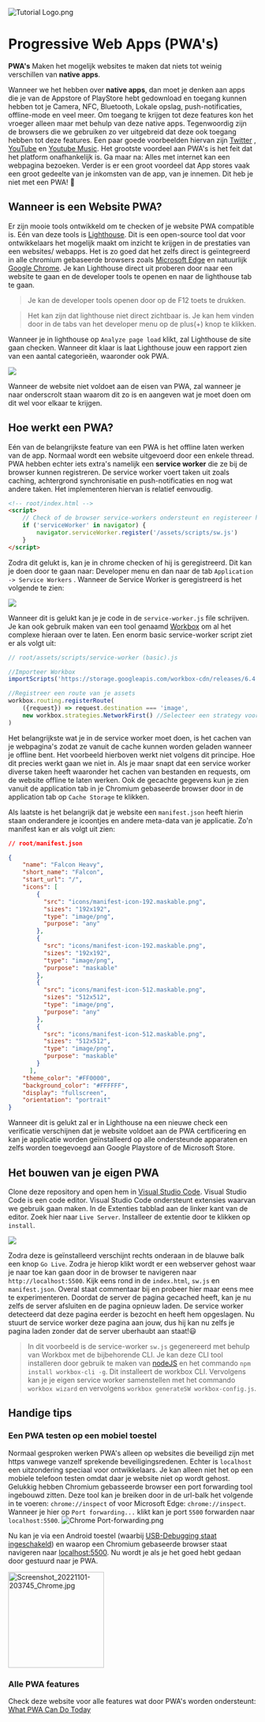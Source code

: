 

![Tutorial Logo.png](https://github.com/StevenSlaa/PWA-Basics/blob/main/docs/images/Tutorial%20Logo.png?raw=true)

# Progressive Web Apps (PWA's)

**PWA's** Maken het mogelijk websites te maken dat niets tot weinig verschillen van **native apps**.

Wanneer we het hebben over **native apps**, dan moet je denken aan apps die je van de Appstore of PlayStore hebt gedownload en toegang kunnen hebben tot je Camera, NFC, Bluetooth, Lokale opslag, push-notificaties, offline-mode en veel meer. Om toegang te krijgen tot deze features kon het vroeger alleen maar met behulp van deze native apps. Tegenwoordig zijn de browsers die we gebruiken zo ver uitgebreid dat deze ook toegang hebben tot deze features. Een paar goede voorbeelden hiervan zijn [Twitter](https://twitter.com/home?lang=nl) , [YouTube](https://youtube.com) en [Youtube Music](https://music.youtube.com). Het grootste voordeel aan PWA's is het feit dat het platform onafhankelijk is. Ga maar na: Alles met internet kan een webpagina bezoeken. Verder is er een groot voordeel dat App stores vaak een groot gedeelte van je inkomsten van de app, van je innemen. Dit heb je niet met een PWA! 🤑

## Wanneer is een Website PWA?

Er zijn mooie tools ontwikkeld om te checken of je website PWA compatible is. Eén van deze tools is [Lighthouse](https://github.com/GoogleChrome/lighthouse). Dit is een open-source tool dat voor ontwikkelaars het mogelijk maakt om inzicht te krijgen in de prestaties van een websites/ webapps. Het is zo goed dat het zelfs direct is geïntegreerd in alle chromium gebaseerde browsers zoals [Microsoft Edge](https://www.microsoft.com/edge) en natuurlijk [Google Chrome](https://www.google.com/chrome).
Je kan Lighthouse direct uit proberen door naar een website te gaan en de developer tools te openen en naar de lighthouse tab te gaan.

> Je kan de developer tools openen door op de F12 toets te drukken.

> Het kan zijn dat lighthouse niet direct zichtbaar is. Je kan hem vinden door in de tabs van het developer menu op de plus(+) knop te klikken.

Wanneer je in lighthouse op `Analyze page load` klikt, zal Lighthouse de site gaan checken. Wanneer dit klaar is laat Lighthouse jouw een rapport zien van een aantal categorieën, waaronder ook PWA.

![](https://github.com/StevenSlaa/PWA-Basics/blob/main/docs/images/Lighouse%20Categories.png?raw=true)

Wanneer de website niet voldoet aan de eisen van PWA, zal wanneer je naar onderscrolt staan waarom dit zo is en aangeven wat je moet doen om dit wel voor elkaar te krijgen.

## Hoe werkt een PWA?

Eén van de belangrijkste feature van een PWA is het offline laten werken van de app. Normaal wordt een website uitgevoerd door een enkele thread. PWA hebben echter iets extra's namelijk een **service worker** die ze bij de browser kunnen registreren. De service worker voert taken uit zoals caching, achtergrond synchronisatie en push-notificaties en nog wat andere taken. Het implementeren hiervan is relatief eenvoudig.

```html
<!-- root/index.html -->
<script>
    // Check of de browser service-workers ondersteunt en registereer hem dan
    if ('serviceWorker' in navigator) {
        navigator.serviceWorker.register('/assets/scripts/sw.js')
    }
</script>
```

Zodra dit gelukt is, kan je in chrome checken of hij is geregistreerd. Dit kan je doen door te gaan naar: Developer menu en dan naar de tab `Application -> Service Workers` . Wanneer de Service Worker is geregistreerd is het volgende te zien:

![](https://github.com/StevenSlaa/PWA-Basics/blob/main/docs/images/Application%20Menu.png?raw=true)

Wanneer dit is gelukt kan je je code in de `service-worker.js` file schrijven. Je kan ook gebruik maken van een tool genaamd [Workbox](https://developer.chrome.com/docs/workbox) om al het complexe hieraan over te laten. Een enorm basic service-worker script ziet er als volgt uit:

```javascript
// root/assets/scripts/service-worker (basic).js

//Importeer Workbox
importScripts('https://storage.googleapis.com/workbox-cdn/releases/6.4.1/workbox-sw.js');

//Registreer een route van je assets
workbox.routing.registerRoute(
    ({request}) => request.destination === 'image',
    new workbox.strategies.NetworkFirst() //Selecteer een strategy voor het cachen van bestanden
)
```

Het belangrijkste wat je in de service worker moet doen, is het cachen van je webpagina's zodat ze vanuit de cache kunnen worden geladen wanneer je offline bent. Het voorbeeld hierboven werkt niet volgens dit principe. Hoe dit precies werkt gaan we niet in. Als je maar snapt dat een service worker diverse taken heeft waaronder het cachen van bestanden en requests, om de website offline te laten werken. Ook de gecachte gegevens kun je zien vanuit de application tab in je Chromium gebaseerde browser door in de application tab op `Cache Storage` te klikken. 

Als laatste is het belangrijk dat je website een `manifest.json` heeft hierin staan onderandere je icoontjes en andere meta-data van je applicatie. Zo'n manifest kan er als volgt uit zien:

```json
// root/manifest.json

{
    "name": "Falcon Heavy",
    "short_name": "Falcon",
    "start_url": "/",
    "icons": [
        {
          "src": "icons/manifest-icon-192.maskable.png",
          "sizes": "192x192",
          "type": "image/png",
          "purpose": "any"
        },
        {
          "src": "icons/manifest-icon-192.maskable.png",
          "sizes": "192x192",
          "type": "image/png",
          "purpose": "maskable"
        },
        {
          "src": "icons/manifest-icon-512.maskable.png",
          "sizes": "512x512",
          "type": "image/png",
          "purpose": "any"
        },
        {
          "src": "icons/manifest-icon-512.maskable.png",
          "sizes": "512x512",
          "type": "image/png",
          "purpose": "maskable"
        }
      ],
    "theme_color": "#FF0000",
    "background_color": "#FFFFFF",
    "display": "fullscreen",
    "orientation": "portrait"
}
```

Wanneer dit is gelukt zal er in Lighthouse na een nieuwe check een verificatie verschijnen dat je website voldoet aan de PWA certificering en kan je applicatie worden geïnstalleerd op alle ondersteunde apparaten en zelfs worden toegevoegd aan Google Playstore of de Microsoft Store.

## Het bouwen van je eigen PWA

Clone deze repository and open hem in [Visual Studio Code](https://code.visualstudio.com/). Visual Studio Code is een code editor. Visual Studio Code ondersteunt extensies waarvan we gebruik gaan maken. In de Extenties tabblad aan de linker kant van de editor. Zoek hier naar `Live Server`. Installeer de extentie door te klikken op `install`.

![](https://github.com/StevenSlaa/PWA-Basics/blob/main/docs/images/Live%20Server%20Extension.png?raw=true)

Zodra deze is geïnstalleerd verschijnt rechts onderaan in de blauwe balk een knop `Go Live`. Zodra je hierop klikt wordt er een webserver gehost waar je naar toe kan gaan door in de browser te navigeren naar `http://localhost:5500`. Kijk eens rond in de `index.html`, `sw.js` en `manifest.json`. Overal staat commentaar bij en probeer hier maar eens mee te experimenteren. Doordat de server de pagina gecached heeft, kan je nu zelfs de server afsluiten en de pagina opnieuw laden. De service worker detecteerd dat deze pagina eerder is bezocht en heeft hem opgeslagen. Nu stuurt de service worker deze pagina aan jouw, dus hij kan nu zelfs je pagina laden zonder dat de server uberhaubt aan staat!😃

> In dit voorbeeld is de service-worker `sw.js` gegenereerd met behulp van Workbox met de bijbehorende CLI. Je kan deze CLI tool installeren door gebruik te maken van [nodeJS](https://nodejs.org/en/) en het commando `npm install workbox-cli -g`. Dit installeert de workbox CLI. Vervolgens kan je je eigen service worker samenstellen met het commando `workbox wizard` en vervolgens `workbox generateSW workbox-config.js`.

## Handige tips

### Een PWA testen op een mobiel toestel

Normaal gesproken werken PWA's alleen op websites die beveiligd zijn met https vanwege vanzelf sprekende beveiligingsredenen. Echter is `localhost` een uitzondering speciaal voor ontwikkelaars. Je kan alleen niet het op een mobiele telefoon testen omdat daar je website niet op wordt gehost. Gelukkig hebben Chromium gebasseerde browser een port forwarding tool ingebouwd zitten. Deze tool kan je breiken door in de url-balk het volgende in te voeren: `chrome://inspect` of voor Microsoft Edge: `chrome://inspect`. Wanneer je hier op `Port forwarding...` klikt kan je port `5500` forwarden naar `localhost:5500`.
![Chrome Port-forwarding.png](https://github.com/StevenSlaa/PWA-Basics/blob/main/docs/images/Chrome%20Port-forwarding.png?raw=true)

Nu kan je via een Android toestel (waarbij [USB-Debugging staat ingeschakeld](https://www.embarcadero.com/starthere/xe5/mobdevsetup/android/en/enabling_usb_debugging_on_an_android_device.html)) en waarop een Chromium gebaseerde browser staat navigeren naar [localhost:5500](http://localhost:5500). Nu wordt je als je het goed hebt gedaan door gestuurd naar je PWA.

<img title="" src="https://github.com/StevenSlaa/PWA-Basics/blob/main/docs/images/screenshot.jpg?raw=true" alt="Screenshot_20221101-203745_Chrome.jpg" width="194">

### Alle PWA features

Check deze website voor alle features wat door PWA's worden ondersteunt: [What PWA Can Do Today](https://whatpwacando.today/)
